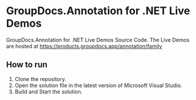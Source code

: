 # GroupDocs.Annotation for .NET Live Demos

GroupDocs.Annotation for .NET Live Demos Source Code.
The Live Demos are hosted at https://products.groupdocs.app/annotation/family

## How to run

 1. Clone the repository.
 2. Open the solution file in the latest version of Microsoft Visual Studio.
 3. Build and Start the solution.
